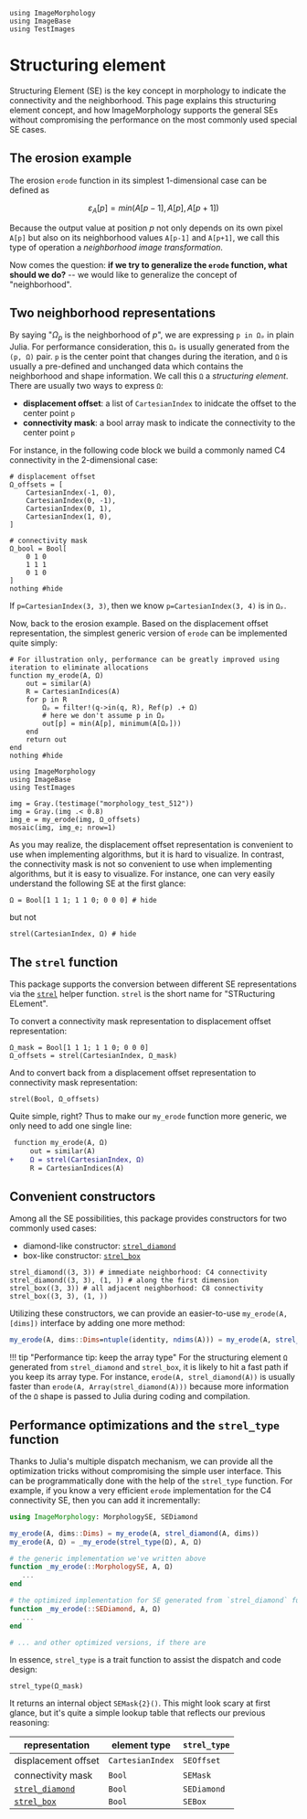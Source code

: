 ```@setup concept_se
using ImageMorphology
using ImageBase
using TestImages
```

# Structuring element

Structuring Element (SE) is the key concept in morphology to indicate the connectivity and the
neighborhood. This page explains this structuring element concept, and how ImageMorphology supports
the general SEs without compromising the performance on the most commonly used special SE cases.

## The erosion example

The erosion `erode` function in its simplest 1-dimensional case can be defined as

$$\varepsilon_A[p] = min(A[p-1], A[p], A[p+1])$$

Because the output value at position $p$ not only depends on its own pixel `A[p]` but also on
its neighborhood values `A[p-1]` and `A[p+1]`, we call this type of operation a _neighborhood
image transformation_.

Now comes the question: **if we try to generalize the `erode` function, what should we do?** --
we would like to generalize the concept of "neighborhood".

## Two neighborhood representations

By saying "$\Omega_p$ is the neighborhood of $p$", we are expressing `p in Ωₚ` in plain Julia. For
performance consideration, this `Ωₚ` is usually generated from the `(p, Ω)` pair. `p` is the center
point that changes during the iteration, and `Ω` is usually a pre-defined and unchanged data which
contains the neighborhood and shape information. We call this `Ω` a _structuring element_. There are
usually two ways to express `Ω`:

- **displacement offset**: a list of `CartesianIndex` to inidcate the offset to the center point `p`
- **connectivity mask**: a bool array mask to indicate the connectivity to the center point `p`

For instance, in the following code block we build a commonly named C4 connectivity in the 2-dimensional case:

```@example concept_se
# displacement offset
Ω_offsets = [
    CartesianIndex(-1, 0),
    CartesianIndex(0, -1),
    CartesianIndex(0, 1),
    CartesianIndex(1, 0),
]

# connectivity mask
Ω_bool = Bool[
    0 1 0
    1 1 1
    0 1 0
]
nothing #hide
```

If `p=CartesianIndex(3, 3)`, then we know `p=CartesianIndex(3, 4)` is in `Ωₚ`.

Now, back to the erosion example. Based on the displacement offset representation, the simplest
generic version of `erode` can be implemented quite simply:

```@example concept_se
# For illustration only, performance can be greatly improved using iteration to eliminate allocations
function my_erode(A, Ω)
    out = similar(A)
    R = CartesianIndices(A)
    for p in R
        Ωₚ = filter!(q->in(q, R), Ref(p) .+ Ω)
        # here we don't assume p in Ωₚ
        out[p] = min(A[p], minimum(A[Ωₚ]))
    end
    return out
end
nothing #hide
```

```@example concept_se
using ImageMorphology
using ImageBase
using TestImages

img = Gray.(testimage("morphology_test_512"))
img = Gray.(img .< 0.8)
img_e = my_erode(img, Ω_offsets)
mosaic(img, img_e; nrow=1)
```

As you may realize, the displacement offset representation is convenient to use when implementing
algorithms, but it is hard to visualize. In contrast, the connectivity mask is not so convenient to
use when implementing algorithms, but it is easy to visualize. For instance, one can very easily
understand the following SE at the first glance:

```@example concept_se
Ω = Bool[1 1 1; 1 1 0; 0 0 0] # hide
```

but not

```@example concept_se
strel(CartesianIndex, Ω) # hide
```

## The `strel` function

This package supports the conversion between different SE representations via the [`strel`](@ref)
helper function. `strel` is the short name for "STRucturing ELement".

To convert a connectivity mask representation to displacement offset representation:

```@example concept_se
Ω_mask = Bool[1 1 1; 1 1 0; 0 0 0]
Ω_offsets = strel(CartesianIndex, Ω_mask)
```

And to convert back from a displacement offset representation to connectivity mask representation:

```@example concept_se
strel(Bool, Ω_offsets)
```

Quite simple, right? Thus to make our `my_erode` function more generic, we only need to add one
single line:

```diff
 function my_erode(A, Ω)
     out = similar(A)
+    Ω = strel(CartesianIndex, Ω)
     R = CartesianIndices(A)
```

## Convenient constructors

Among all the SE possibilities, this package provides constructors for two commonly used cases:

- diamond-like constructor: [`strel_diamond`](@ref)
- box-like constructor: [`strel_box`](@ref)

```@repl concept_se
strel_diamond((3, 3)) # immediate neighborhood: C4 connectivity
strel_diamond((3, 3), (1, )) # along the first dimension
strel_box((3, 3)) # all adjacent neighborhood: C8 connectivity
strel_box((3, 3), (1, ))
```

Utilizing these constructors, we can provide an easier-to-use `my_erode(A, [dims])` interface by
adding one more method:

```julia
my_erode(A, dims::Dims=ntuple(identity, ndims(A))) = my_erode(A, strel_diamond(A, dims))
```

!!! tip "Performance tip: keep the array type"
    For the structuring element `Ω` generated from `strel_diamond` and `strel_box`, it is likely
    to hit a fast path if you keep its array type. For instance, `erode(A, strel_diamond(A))` is
    usually faster than `erode(A, Array(strel_diamond(A)))` because more information of the `Ω`
    shape is passed to Julia during coding and compilation.

## Performance optimizations and the `strel_type` function

Thanks to Julia's multiple dispatch mechanism, we can provide all the optimization tricks without
compromising the simple user interface. This can be programmatically done with the help of the
`strel_type` function. For example, if you know a very efficient `erode` implementation for the C4
connectivity SE, then you can add it incrementally:

```julia
using ImageMorphology: MorphologySE, SEDiamond

my_erode(A, dims::Dims) = my_erode(A, strel_diamond(A, dims))
my_erode(A, Ω) = _my_erode(strel_type(Ω), A, Ω)

# the generic implementation we've written above
function _my_erode(::MorphologySE, A, Ω)
   ...
end

# the optimized implementation for SE generated from `strel_diamond` function
function _my_erode(::SEDiamond, A, Ω)
   ...
end

# ... and other optimized versions, if there are
```

In essence, `strel_type` is a trait function to assist the dispatch and code design:

```@repl concept_se
strel_type(Ω_mask)
```

It returns an internal object `SEMask{2}()`. This might look scary at first glance, but it's quite a
simple lookup table that reflects our previous reasoning:

| representation          | element type     | `strel_type` |
| ----------------------- | ---------------- | ------------ |
| displacement offset     | `CartesianIndex` | `SEOffset`   |
| connectivity mask       | `Bool`           | `SEMask`     |
| [`strel_diamond`](@ref) | `Bool`           | `SEDiamond`  |
| [`strel_box`](@ref)     | `Bool`           | `SEBox`      |

